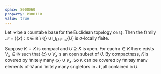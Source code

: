 ```yaml
---
space: S000060
property: P000118
value: true
---
```


Let $\mathscr U$ be a countable base for the Euclidean topology on $\mathbb Q$.
Then the family $\mathcal N=\{\{x\}:x\in\mathbb R\setminus\mathbb Q\}
\cup\bigcup_{U\in\mathscr U}\{U\}$ is $\sigma$-locally finite.

Suppose $K\subset X$ is compact and $U\supseteq K$ is open.
For each $x\in K$ there exists $V_x\in\mathscr U$
such that $\{x\}\cup V_x$ is an open subset of $U$.
By compactness, $K$ is covered by finitely many $\{x\}\cup V_x$.
So $K$ can be covered by finitely many elements of $\mathscr U$  and finitely many singletons in $\mathcal N$, all contained in $U$.